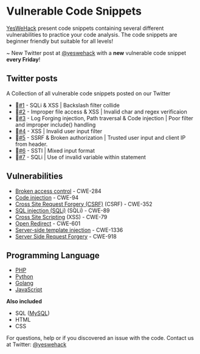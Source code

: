 # Vulnerable Code Snippets

[YesWeHack](https://www.yeswehack.com/) present code snippets containing several different vulnerabilities to practice your code analysis. The code snippets are beginner friendly but suitable for all levels!

~ New Twitter post at [@yeswehack](https://twitter.com/yeswehack) with a **new** vulnerable code snippet **every Friday**!

## Twitter posts
A Collection of all vulnerable code snippets posted on our Twitter
- 📂[#1](https://twitter.com/yeswehack/status/1570757831468679169) - SQLi & XSS | Backslash filter collide
- 📂[#2](https://twitter.com/yeswehack/status/1573303741310271490) - Improper file access & XSS | Invalid char and regex verificaion
- 📂[#3](https://twitter.com/yeswehack/status/1575839882269818881) - Log Forging injection, Path traversal & Code injection | Poor filter and improper include() handling
- 📂[#4](https://twitter.com/yeswehack/status/1578370258230194177) - XSS | Invalid user input filter 
- 📂[#5](https://twitter.com/yeswehack/status/1580911299382296576) - SSRF & Broken authorization | Trusted user input and client IP from header.
- 📂[#6](https://twitter.com/yeswehack/status/1583445497687130114) - SSTI | Mixed input format
- 📂[#7](https://twitter.com/yeswehack/status/1585979707522134017) - SQLi | Use of invalid variable within statement

## Vulnerabilities
- [Broken access control](https://owasp.org/www-community/Broken_Access_Control) - CWE-284
- [Code injection](https://owasp.org/www-community/attacks/Code_Injection) - CWE-94
- [Cross Site Request Forgery (CSRF)](https://owasp.org/www-community/attacks/csrf) (CSRF) - CWE-352
- [SQL injection (SQLi)](https://owasp.org/www-community/attacks/SQL_Injection) (SQLi) - CWE-89
- [Cross Site Scripting](https://owasp.org/www-community/attacks/xss/) (XSS) - CWE-79
- [Open Redirect](https://cheatsheetseries.owasp.org/cheatsheets/Unvalidated_Redirects_and_Forwards_Cheat_Sheet.html) - CWE-601
- [Server-side template injection](https://owasp.org/www-project-web-security-testing-guide/v41/4-Web_Application_Security_Testing/07-Input_Validation_Testing/18-Testing_for_Server_Side_Template_Injection) - CWE-1336
- [Server Side Request Forgery](https://owasp.org/www-community/attacks/Server_Side_Request_Forgery) - CWE-918

## Programming Language
- [PHP](https://www.php.net/)
- [Python](https://www.python.org/)
- [Golang](https://go.dev/)
- [JavaScript](https://www.javascript.com/)

__Also included__
- SQL ([MySQL](https://www.mysql.com/))
- HTML
- CSS

For questions, help or if you discovered an issue with the code. Contact us at Twitter: [@yeswehack](https://twitter.com/yeswehack)
